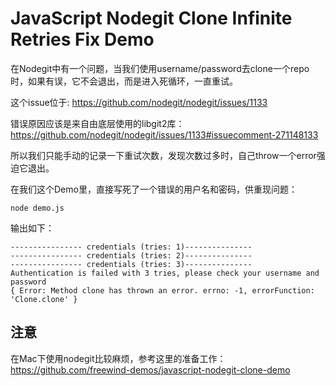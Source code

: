 JavaScript Nodegit Clone Infinite Retries Fix Demo
==================================================

在Nodegit中有一个问题，当我们使用username/password去clone一个repo时，如果有误，它不会退出，而是进入死循环，一直重试。

这个issue位于: <https://github.com/nodegit/nodegit/issues/1133>

错误原因应该是来自由底层使用的libgit2库：<https://github.com/nodegit/nodegit/issues/1133#issuecomment-271148133>

所以我们只能手动的记录一下重试次数，发现次数过多时，自己throw一个error强迫它退出。

在我们这个Demo里，直接写死了一个错误的用户名和密码，供重现问题：

```
node demo.js
```

输出如下：

```
---------------- credentials (tries: 1)---------------
---------------- credentials (tries: 2)---------------
---------------- credentials (tries: 3)---------------
Authentication is failed with 3 tries, please check your username and password
{ Error: Method clone has thrown an error. errno: -1, errorFunction: 'Clone.clone' }
```

注意
---

在Mac下使用nodegit比较麻烦，参考这里的准备工作：<https://github.com/freewind-demos/javascript-nodegit-clone-demo>